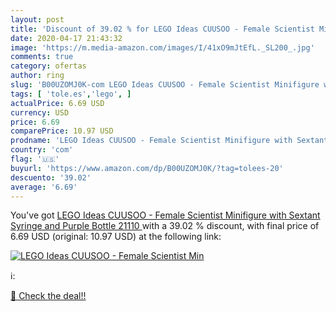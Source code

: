 ```yaml
---
layout: post
title: 'Discount of 39.02 % for LEGO Ideas CUUSOO - Female Scientist Min'
date: 2020-04-17 21:43:32
image: 'https://m.media-amazon.com/images/I/41xO9mJtEfL._SL200_.jpg'
comments: true
category: ofertas
author: ring
slug: 'B00UZOMJ0K-com LEGO Ideas CUUSOO - Female Scientist Minifigure with...'
tags: [ 'tole.es','lego', ]
actualPrice: 6.69 USD
currency: USD
price: 6.69
comparePrice: 10.97 USD
prodname: 'LEGO Ideas CUUSOO - Female Scientist Minifigure with Sextant  Syringe and Purple Bottle  21110 '
country: 'com'
flag: '🇺🇸'
buyurl: 'https://www.amazon.com/dp/B00UZOMJ0K/?tag=tolees-20'
descuento: '39.02'
average: '6.69'
---
```


You've got [LEGO Ideas CUUSOO - Female Scientist Minifigure with Sextant  Syringe and Purple Bottle  21110 ](https://www.amazon.com/dp/B00UZOMJ0K/?tag=tolees-20) with a  39.02 % discount, with final price of 6.69 USD (original: 10.97 USD) at the following link:

[![LEGO Ideas CUUSOO - Female Scientist Min](https://m.media-amazon.com/images/I/41xO9mJtEfL._SL200_.jpg)](https://www.amazon.com/dp/B00UZOMJ0K/?tag=tolees-20)

ℹ️:


[🛒 Check the deal!!](https://www.amazon.com/dp/B00UZOMJ0K/?tag=tolees-20)
